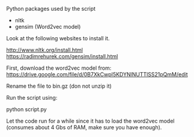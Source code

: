 Python packages used by the script

* nltk
* gensim (Word2vec model)

Look at the following websites to install it.

http://www.nltk.org/install.html
https://radimrehurek.com/gensim/install.html


First, download the word2vec model from:
https://drive.google.com/file/d/0B7XkCwpI5KDYNlNUTTlSS21pQmM/edit


Rename the file to bin.gz (don not unzip it)


Run the script using:

python script.py

Let the code run for a while since it has to load the word2vec model (consumes about 4 Gbs of RAM, make sure you have enough).


